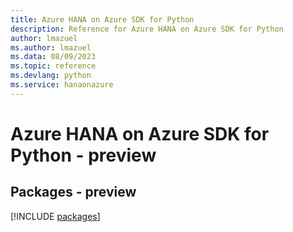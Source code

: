 ```yaml
---
title: Azure HANA on Azure SDK for Python
description: Reference for Azure HANA on Azure SDK for Python
author: lmazuel
ms.author: lmazuel
ms.data: 08/09/2023
ms.topic: reference
ms.devlang: python
ms.service: hanaonazure
---
```

# Azure HANA on Azure SDK for Python - preview
## Packages - preview
[!INCLUDE [packages](hana-on-azure-index.md)]